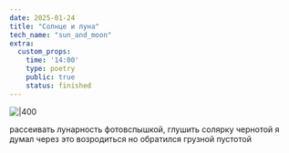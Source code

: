 ```yaml
---
date: 2025-01-24
title: "Солнце и луна"
tech_name: "sun_and_moon"
extra:
  custom_props:
    time: '14:00'
    type: poetry
    public: true
    status: finished
---
```


![|400](/images/Pastedimage20250124140122.png)

рассеивать лунарность фотовспышкой,
глушить солярку чернотой
я думал через это возродиться 
но обратился грузной пустотой

